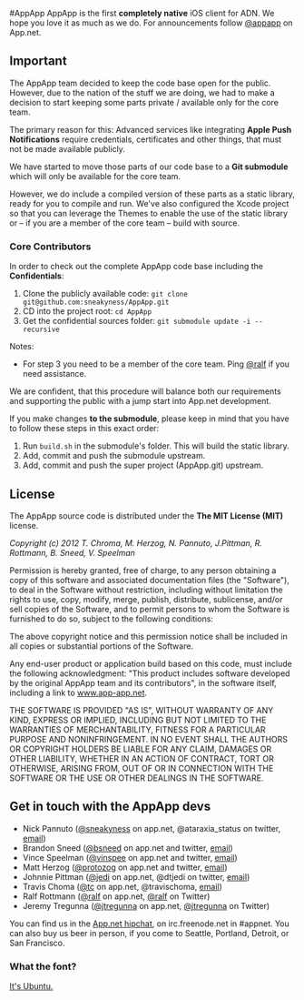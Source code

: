 #AppApp
AppApp is the first __completely native__ iOS client for ADN. We hope you love it as much as we do. For announcements follow [@appapp](http://alpha.app.net/appapp) on App.net.

## Important
The AppApp team decided to keep the code base open for the public. However, due to the nation of the stuff we are doing, we had to make a decision to start keeping some parts private / available only for the core team.

The primary reason for this: Advanced services like integrating __Apple Push Notifications__ require credentials, certificates and other things, that must not be made available publicly.

We have started to move those parts of our code base to a __Git submodule__ which will only be available for the core team.

However, we do include a compiled version of these parts as a static library, ready for you to compile and run. We've also configured the Xcode project so that you can leverage the Themes to enable the use of the static library or – if you are a member of the core team – build with source.

### Core Contributors
In order to check out the complete AppApp code base including the __Confidentials__:

1. Clone the publicly available code: `git clone git@github.com:sneakyness/AppApp.git`
2. CD into the project root: `cd AppApp`
3. Get the confidential sources folder: `git submodule update -i --recursive`

Notes:
* For step 3 you need to be a member of the core team. Ping [@ralf](http://alpha.app.net/ralf) if you need assistance.

We are confident, that this procedure will balance both our requirements and supporting the public with a jump start into App.net development.

If you make changes __to the submodule__, please keep in mind that you have to follow these steps in this exact order:

1. Run `build.sh` in the submodule's folder. This will build the static library.
2. Add, commit and push the submodule upstream.
3. Add, commit and push the super project (AppApp.git) upstream. 

## License
The AppApp source code is distributed under the __The MIT License (MIT)__ license.

_Copyright (c) 2012 T. Chroma, M. Herzog, N. Pannuto, J.Pittman, R. Rottmann, B. Sneed, V. Speelman_

Permission is hereby granted, free of charge, to any person obtaining a copy of this software and associated documentation files (the "Software"), to deal in the Software without restriction, including without limitation the rights to use, copy, modify, merge, publish, distribute, sublicense, and/or sell copies of the Software, and to permit persons to whom the Software is furnished to do so, subject to the following conditions:

The above copyright notice and this permission notice shall be included in all copies or substantial portions of the Software.

Any end-user product or application build based on this code, must include the following acknowledgment: "This product includes software developed by the original AppApp team and its contributors", in the software itself, including a link to www.app-app.net.

THE SOFTWARE IS PROVIDED "AS IS", WITHOUT WARRANTY OF ANY KIND, EXPRESS OR IMPLIED, INCLUDING BUT NOT LIMITED TO THE WARRANTIES OF MERCHANTABILITY, FITNESS FOR A PARTICULAR PURPOSE AND NONINFRINGEMENT. IN NO EVENT SHALL THE AUTHORS OR COPYRIGHT HOLDERS BE LIABLE FOR ANY CLAIM, DAMAGES OR OTHER LIABILITY, WHETHER IN AN ACTION OF CONTRACT, TORT OR OTHERWISE, ARISING FROM, OUT OF OR IN CONNECTION WITH THE SOFTWARE OR THE USE OR OTHER DEALINGS IN THE SOFTWARE.

## Get in touch with the AppApp devs

* Nick Pannuto ([@sneakyness](http://alpha.app.net/sneakyness) on app.net, @ataraxia_status on twitter, [email](mailto:sneakyness@sneakyness.com))
* Brandon Sneed ([@bsneed](http://alpha.app.net/bsneed) on app.net and twitter, [email](mailto:brandon@redf.net))
* Vince Speelman ([@vinspee](http://alpha.app.net/vinspee) on app.net and twitter, [email](mailto:v@vinspee.me))
* Matt Herzog ([@protozog](http://alpha.app.net/protozog) on app.net and twitter, [email](mailto:protozog@gmail.com))
* Johnnie Pittman ([@jedi](http://alpha.app.net/jedi) on app.net, @dtjedi on twitter, [email](mailto:jpittman@group6.net))
* Travis Choma ([@tc](http://alpha.app.net/@tc) on app.net, @travischoma, [email](mailto:travischoma@gmail.com))
* Ralf Rottmann ([@ralf](http://alpha.app.net/ralf) on app.net, [@ralf](http://twitter.com/ralf) on Twitter)
* Jeremy Tregunna ([@jtregunna](http://alpha.app.net/jtregunna) on app.net, [@jtregunna](http://twitter.com/jtregunna) on Twitter)

You can find us in the [App.net hipchat](https://www.hipchat.com/garqCaGOZ), on irc.freenode.net in #appnet. You can also buy us beer in person, if you come to Seattle, Portland, Detroit, or San Francisco.

### What the font?

[It's Ubuntu.](http://font.ubuntu.com)
